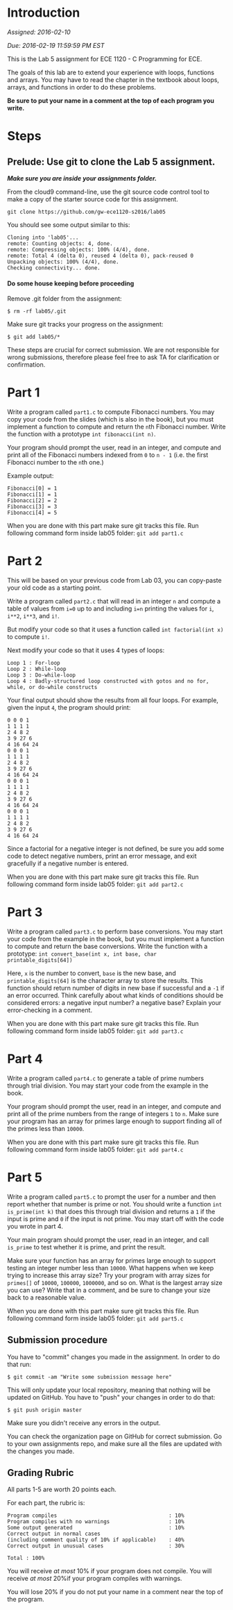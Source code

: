 # Introduction

*Assigned: 2016-02-10*

*Due: 2016-02-19 11:59:59 PM EST*

This is the Lab 5 assignment for ECE 1120 - C Programming for ECE.

The goals of this lab are to extend your experience with loops,
functions and arrays.  You may have to read the chapter in the
textbook about loops, arrays, and functions in order to do these
problems.


**Be sure to put your name in a comment at the top of each program you
write.**

# Steps

## Prelude: Use git to clone the Lab 5 assignment.

***Make sure you are inside your assignments folder.***

From the cloud9 command-line, use the git source code control tool to
make a copy of the starter source code for this assignment.

```
git clone https://github.com/gw-ece1120-s2016/lab05
```

You should see some output similar to this:
```
Cloning into 'lab05'...
remote: Counting objects: 4, done.
remote: Compressing objects: 100% (4/4), done.
remote: Total 4 (delta 0), reused 4 (delta 0), pack-reused 0
Unpacking objects: 100% (4/4), done.
Checking connectivity... done.
```

#### Do some house keeping before proceeding

Remove .git folder from the assignment:

```
$ rm -rf lab05/.git
```

Make sure git tracks your progress on the assignment:

```
$ git add lab05/*
```

These steps are crucial for correct submission. We are not responsible
for wrong submissions, therefore please feel free to ask TA for
clarification or confirmation.

# Part 1
Write a program called `part1.c` to compute Fibonacci numbers. You may
copy your code from the slides (which is also in the book), but you must
implement a function to compute and return the `n`th Fibonacci
number. Write the function with a prototype `int fibonacci(int n)`. 

Your program should prompt the user, read in an integer, and compute
and print all of the Fibonacci numbers indexed from `0` to `n - 1`
(i.e. the first Fibonacci number to the `n`th one.)

Example output:
```
Fibonacci[0] = 1
Fibonacci[1] = 1
Fibonacci[2] = 2
Fibonacci[3] = 3
Fibonacci[4] = 5
```

When you are done with this part make sure git tracks this file. Run
following command form inside lab05 folder: ``` git add part1.c ```

# Part 2

This will be based on your previous code from Lab 03, you can
copy-paste your old code as a starting point.

Write a program called `part2.c` that will read in an integer `n` and
compute a table of values from `i=0` up to and including `i=n`
printing the values for `i`, `i**2`, `i**3`, and `i!`.

But modify your code so that it uses a function called `int
 factorial(int x)`  to compute `i!`. 

Next modify your code so that it uses 4 types of loops:
```
Loop 1 : For-loop
Loop 2 : While-loop
Loop 3 : Do-while-loop
Loop 4 : Badly-structured loop constructed with gotos and no for,
while, or do-while constructs
```

Your final output should show the results from all four loops.
For example, given the input `4`, the program should print:

```
0 0 0 1
1 1 1 1
2 4 8 2
3 9 27 6
4 16 64 24
0 0 0 1
1 1 1 1
2 4 8 2
3 9 27 6
4 16 64 24
0 0 0 1
1 1 1 1
2 4 8 2
3 9 27 6
4 16 64 24
0 0 0 1
1 1 1 1
2 4 8 2
3 9 27 6
4 16 64 24

```

Since a factorial for a negative integer is not defined, be sure you
add some code to detect negative numbers, print an error message, and
exit gracefully if a negative number is entered.

When you are done with this part make sure git tracks this file. Run
following command form inside lab05 folder: ``` git add part2.c ```

# Part 3

Write a program called `part3.c` to perform base conversions. You may
start your code from the example in the book, but you must
implement a function to compute and return the base conversions. Write
the function with a prototype:
```int convert_base(int x, int base, char  printable_digits[64])```

Here, `x` is the number to convert, `base` is the new base, and
`printable_digits[64]` is the character array to store the
results. This function should return number of digits in new base if successful and a `-1` if
an error occurred. Think carefully about what kinds of conditions
should be considered errors: a negative input number? a negative base?
Explain your error-checking in a comment.

When you are done with this part make sure git tracks this file. Run
following command form inside lab05 folder: ``` git add part3.c ```

# Part 4

Write a program called `part4.c` to generate a table of prime
numbers through trial division. You may start your code from the
example in the book. 

Your program should prompt the user, read in an integer, and compute
and print all of the prime numbers from the range of integers `1` to
`n`. Make sure your program has an array for primes large enough to
support finding all of the primes less than `10000`.

When you are done with this part make sure git tracks this file. Run
following command form inside lab05 folder: ``` git add part4.c ```

# Part 5

Write a program called `part5.c` to prompt the user for a number and
then report whether that number is prime or not. You should write a
function `int is_prime(int k)` that does this through trial
division and returns a `1` if the input is prime and `0` if the input
is not prime. You may start off with the code you wrote in part 4. 

Your main program should prompt the user, read in an integer, and call
`is_prime` to test whether it is prime, and print the result.

Make sure your function has an array for primes large enough to
support testing an integer number less than `10000`. What happens when
we keep trying to increase this array size? Try your program with
array sizes for `primes[]` of `10000`, `100000`, `1000000`, and so
 on. What is the largest array size you can use? Write that in a
comment, and be sure to change your size back to a reasonable value.

When you are done with this part make sure git tracks this file. Run
following command form inside lab05 folder: ``` git add part5.c ```

## Submission procedure

You have to "commit" changes you made in the assignment. In order to do that run:

```
$ git commit -am "Write some submission message here"
```

This will only update your local repository, meaning that nothing will be updated on GitHub. You have to "push" your changes in order to do that:

```
$ git push origin master
```

Make sure you didn't receive any errors in the output.

You can check the organization page on GitHub for correct
submission. Go to your own assignments repo, and make sure all the
files are updated with the changes you made.

## Grading Rubric

All parts 1-5 are worth 20 points each.

For each part, the rubric is:


```
Program compiles                                    : 10%
Program compiles with no warnings                   : 10%
Some output generated                               : 10%
Correct output in normal cases
(including comment quality of 10% if applicable)    : 40%
Correct output in unusual cases                     : 30%

Total : 100%
```

You will receive *at most* 10% if your program does not compile. You
will receive *at most* 20%if your program compiles with warnings.

You will lose 20% if you do not put your name in a comment near
the top of the program. 

